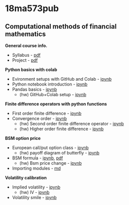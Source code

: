 # 18ma573pub
## Computational methods of financial mathematics

__General course info.__
- Syllabus - [pdf](doc/syllabus_v01.pdf)
- Project - [pdf](doc/capstone.pdf)

__Python basics with colab__
- Evironment setups with GitHub and Colab - [ipynb](src/first_notebook_v01.ipynb)
- Python notebook introduction - [ipynb](src/python_notebook.ipynb)
- Pandas basics - [ipynb](src/pandas_basics_v01.ipynb)
  - (hw) GitHub+Colab setup - [ipynb](src/hw_github_colab.ipynb)

__Finite difference operators with python functions__
- First order finite difference - [ipynb](src/first_fd_v01.ipynb)
- Convergence order - [ipynb](src/ffd_convergence_rate_v01.ipynb)
  - (hw) Second order finite difference operator - [ipynb](src/second_fd_v01.ipynb) 
  - (hw) Higher order finite difference - [ipynb](src/ex_fd_v01.ipynb)

__BSM option price__
- European call/put option class - [ipynb](src/european_options_class.ipynb)
  - (hw) payoff diagram of butterfly - [ipynb](src/option_combinations.ipynb)
- BSM formula - [ipynb](src/bsm_formula_v01.ipynb), [pdf](doc/bsm_formula_v01.ipynb.pdf)
  - (hw) Bsm price change - [ipynb](src/bsm_price_change.ipynb)
- Importing modules - [md](src/import_modules.md)

__Volatility calibration__

- Implied volatility - [ipynb](src/implied_vol.ipynb)
  - (hw) IV - [ipynb](src/hw_implied_vol.ipynb)
- Volatility smile - [ipynb](src/vol_smile.ipynb)
